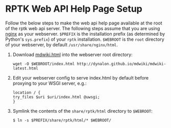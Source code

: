 RPTK Web API Help Page Setup
============================

Follow the below steps to make the web api help page available
at the root of the rptk web api server.
The following steps assume that you are using [nginx](http://nginx.org) as your
webserver.
`$PREFIX` is the installation prefix (as determined by Python's `sys.prefix`) of
your `rptk` installation.
`$WEBROOT` is the `root` directory of your webserver, by default `/usr/share/nginx/html`.

1.  Download [mdwiki.html](http://dynalon.github.io/mdwiki/) into the webserver
    root directory:
    ```
    wget -O $WEBROOT/index.html http://dynalon.github.io/mdwiki/mdwiki-latest.html
    ```
2.  Edit your webserver config to serve index.html by default before
    proxying to your WSGI server, e.g.:
    ```
    location / {
    try_files $uri $uri/index.html @uwsgi;
    }
    ```
3.  Symlink the contents of the `share/rptk/html` directory to `$WEBROOT`:
    ```
    $ ln -s $PREFIX/share/rptk/html/* $WEBROOT/
    ```
